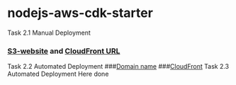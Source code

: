 # nodejs-aws-cdk-starter

Task 2.1 Manual Deployment
### [S3-website](https://nodejs-aws-shop-react1.s3.eu-west-1.amazonaws.com/index.html) and [CloudFront URL](https://d82d3iyhzejev.cloudfront.net)

Task 2.2 Automated Deployment
###[Domain name](https://d1qg6ersmgr5de.cloudfront.net/)
###[CloudFront](https://js-cc-cloudfront-s33.s3.eu-west-1.amazonaws.com/)
Task 2.3 Automated Deployment
Here done
